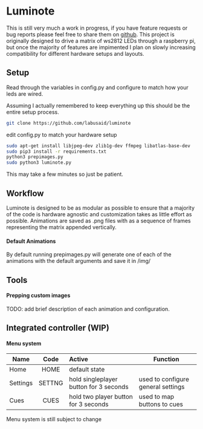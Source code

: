 # Luminote
This is still very much a work in progress, if you have feature requests or bug reports please feel free to share them on [github](https://github.com/labusaid/luminote).
This project is originally designed to drive a matrix of ws2812 LEDs through a raspberry pi, but once the majority of features are impimented I plan on slowly increasing compatibility for different hardware setups and layouts.

## Setup
Read through the variables in config.py and configure to match how your leds are wired.

Assuming I actually remembered to keep everything up this should be the entire setup process.  


```bash
git clone https://github.com/labusaid/luminote
```
edit config.py to match your hardware setup
```bash
sudo apt-get install libjpeg-dev zlib1g-dev ffmpeg libatlas-base-dev
sudo pip3 install -r requirements.txt
python3 prepimages.py
sudo python3 luminote.py
```
This may take a few minutes so just be patient.

## Workflow
Luminote is designed to be as modular as possible to ensure that a majority of the code is hardware agnostic and customization takes as little effort as possible.
Animations are saved as .png files with as a sequence of frames representing the matrix appended vertically.
 
#### Default Animations
By default running prepimages.py will generate one of each of the animations with the default arguments and save it in /img/

## Tools
#### Prepping custom images
TODO: add brief description of each animation and configuration.

## Integrated controller (WIP)
#### Menu system
| Name | Code | Active | Function |
| --- | :---: | :--- | ---|
| Home | HOME | default state 
| Settings | SETTNG | hold singleplayer button for 3 seconds | used to configure general settings
| Cues | CUES | hold two player button for 3 seconds | used to map buttons to cues
Menu system is still subject to change